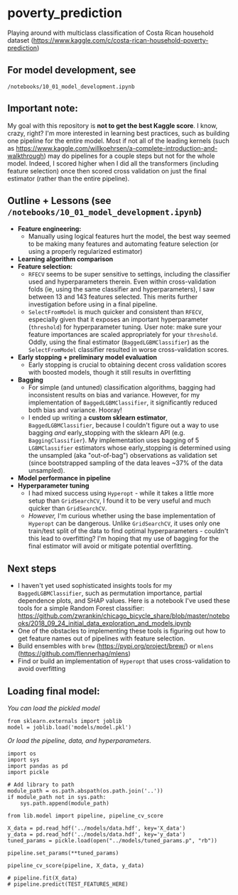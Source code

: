 # poverty_prediction
Playing around with multiclass classification of Costa Rican household dataset (https://www.kaggle.com/c/costa-rican-household-poverty-prediction)

## For model development, see
`/notebooks/10_01_model_development.ipynb`

## Important note: 
My goal with this repository is **not to get the best Kaggle score**. I know, crazy, right? I'm more interested in learning best practices, such as building one pipeline for the entire model. Most if not all of the leading kernels (such as https://www.kaggle.com/willkoehrsen/a-complete-introduction-and-walkthrough) may do pipelines for a couple steps but not for the whole model. Indeed, I scored higher when I did all the transformers (including feature selection) once then scored cross validation on just the final estimator (rather than the entire pipeline).  

## Outline + Lessons (see `/notebooks/10_01_model_development.ipynb`)
- **Feature engineering:** 
    - Manually using logical features hurt the model, the best way seemed to be making many features and automating feature selection (or using a properly regularized estimator) 
- **Learning algorithm comparison**
- **Feature selection:** 
    - `RFECV` seems to be super sensitive to settings, including the classifier used and hyperparameters therein. Even within cross-validation folds (ie, using the same classifier and hyperparameters), I saw between 13 and 143 features selected. This merits further investigation before using in a final pipeline.
    - `SelectFromModel` is much quicker and consistent than `RFECV`, especially given that it exposes an important hyperparameter (`threshold`) for hyperparameter tuning. User note: make sure your feature importances are scaled appropriately for your `threshold`. Oddly, using the final estimator (`BaggedLGBMClassifier`) as the `SelectFromModel` classifier resulted in worse cross-validation scores. 
- **Early stopping + preliminary model evaluation**
    - Early stopping is crucial to obtaining decent cross validation scores with boosted models, though it still results in overfitting
- **Bagging**
    - For simple (and untuned) classification algorithms, bagging had inconsistent results on bias and variance. However, for my implementation of `BaggedLGBMClassifier`, it significantly reduced both bias and variance. Hooray!
    - I ended up writing a **custom sklearn estimator**, `BaggedLGBMClassifier`, because I couldn't figure out a way to use bagging *and* early_stopping with the sklearn API (e.g. `BaggingClassifier`). My implementation uses bagging of 5 `LGBMClassifier` estimators whose early_stopping is determined using the unsampled (aka "out-of-bag") observations as validation set (since bootstrapped sampling of the data leaves ~37% of the data unsampled).
- **Model performance in pipeline**
- **Hyperparameter tuning** 
    - I had mixed success using `Hyperopt` - while it takes a little more setup than `GridSearchCV`, I found it to be very useful and much quicker than `GridSearchCV`. 
    - *However,* I'm curious whether using the base implementation of `Hyperopt` can be dangerous. Unlike `GridSearchCV`, it uses only one train/test split of the data to find optimal hyperparameters - couldn't this lead to overfitting? I'm hoping that my use of bagging for the final estimator will avoid or mitigate potential overfitting. 
    
    
## Next steps
- I haven't yet used sophisticated insights tools for my `BaggedLGBMClassifier`, such as permutation importance, partial dependence plots, and SHAP values. Here is a notebook I've used these tools for a simple Random Forest classifier: https://github.com/zwrankin/chicago_bicycle_share/blob/master/notebooks/2018_09_24_initial_data_exploration_and_models.ipynb
- One of the obstacles to implementing these tools is figuring out how to get feature names out of pipelines with feature selection. 
- Build ensembles with `brew` (https://pypi.org/project/brew/) or `mlens` (https://github.com/flennerhag/mlens)
- Find or build an implementation of `Hyperopt` that uses cross-validation to avoid overfitting
 
 
 ## Loading final model: 
 *You can load the pickled model*
 ```
 from sklearn.externals import joblib
model = joblib.load('models/model.pkl')
```
 *Or load the pipeline, data, and hyperparameters*.
```
import os
import sys
import pandas as pd
import pickle

# Add library to path 
module_path = os.path.abspath(os.path.join('..'))
if module_path not in sys.path:
    sys.path.append(module_path)
    
from lib.model import pipeline, pipeline_cv_score

X_data = pd.read_hdf('../models/data.hdf', key='X_data')
y_data = pd.read_hdf('../models/data.hdf', key='y_data')
tuned_params = pickle.load(open("../models/tuned_params.p", "rb"))

pipeline.set_params(**tuned_params)

pipeline_cv_score(pipeline, X_data, y_data)

# pipeline.fit(X_data)
# pipeline.predict(TEST_FEATURES_HERE)
```

